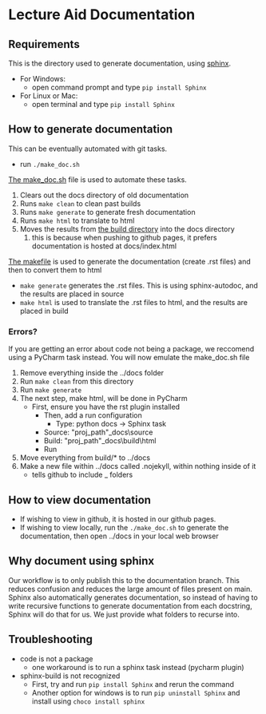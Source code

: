 # Lecture Aid Documentation


## Requirements
This is the directory used to generate documentation, using [sphinx](https://www.sphinx-doc.org/en/master/).
- For Windows:
  - open command prompt and type `pip install Sphinx`
- For Linux or Mac:
  - open terminal and type `pip install Sphinx`
 
## How to generate documentation
This can be eventually automated with git tasks.

- run `./make_doc.sh`


[The make_doc.sh](make_doc.sh) file is used to automate these tasks.
1. Clears out the docs directory of old documentation
2. Runs `make clean` to clean past builds
3. Runs `make generate` to generate fresh documentation
4. Runs `make html` to translate to html
5. Moves the results from [the build directory](build/html) into the docs directory
   1. this is because when pushing to github pages, it prefers documentation is hosted at docs/index.html

[The makefile](Makefile) is used to generate the documentation (create .rst files) and then to convert them to html
+ `make generate` generates the .rst files. This is using sphinx-autodoc, and the results are placed in source
+ `make html` is used to translate the .rst files to html, and the results are placed in build

### Errors?
If you are getting an error about code not being a package, we reccomend using a PyCharm task instead. You will now emulate the make_doc.sh file
1. Remove everything inside the ../docs folder
2. Run `make clean` from this directory
3. Run `make generate`
4. The next step, make html, will be done in PyCharm
   + First, ensure you have the rst plugin installed
     - Then, add a run configuration
       - Type: python docs -> Sphinx task
     - Source: "proj_path"\_docs\source
     - Build: "proj_path"\_docs\build\html
     - Run
5. Move everything from build/* to ../docs
6. Make a new file within ../docs called .nojekyll, within nothing inside of it
   - tells github to include _ folders
   
## How to view documentation

+ If wishing to view in github, it is hosted in our github pages.
+ If wishing to view locally, run the `./make_doc.sh` to generate the documentation, then open ../docs in your local web browser


## Why document using sphinx

Our workflow is to only publish this to the documentation branch. This reduces confusion and reduces the large amount of files present on main.
Sphinx also automatically generates documentation, so instead of having to write recursive functions to generate documentation from each docstring,
Sphinx will do that for us. We just provide what folders to recurse into.


## Troubleshooting
- code is not a package
  - one workaround is to run a sphinx task instead (pycharm plugin)
- sphinx-build is not recognized
  - First, try and run `pip install Sphinx` and rerun the command 
  - Another option for windows is to run `pip uninstall Sphinx` and install using `choco install sphinx`